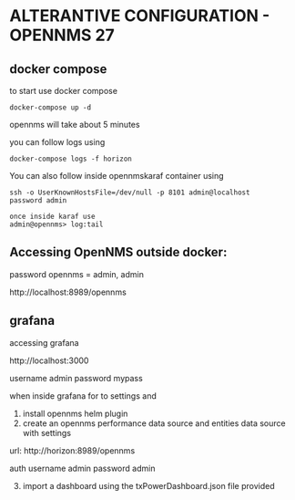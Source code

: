 # ALTERANTIVE CONFIGURATION - OPENNMS 27

## docker compose

to start use docker compose

```
docker-compose up -d
```

opennms will take about 5 minutes

you can follow logs using

```
docker-compose logs -f horizon
```

You can also follow inside opennmskaraf container using

```
ssh -o UserKnownHostsFile=/dev/null -p 8101 admin@localhost
password admin

once inside karaf use
admin@opennms> log:tail
```

## Accessing OpenNMS outside docker:

password opennms = admin, admin

http://localhost:8989/opennms


## grafana

accessing grafana

http://localhost:3000

username admin
password mypass

when inside grafana for to settings and

1. install opennms helm plugin
2. create an opennms performance data source and entities data source with settings

url: http://horizon:8989/opennms

auth username admin password admin

3. import a dashboard using the txPowerDashboard.json  file provided



